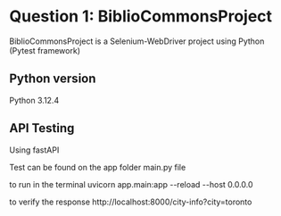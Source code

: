 # Question 1: BiblioCommonsProject

BiblioCommonsProject is a Selenium-WebDriver project using Python (Pytest framework) 

## Python version

Python 3.12.4

## API Testing

Using fastAPI

Test can be found on the app folder
main.py file

to run in the terminal
uvicorn app.main:app --reload --host 0.0.0.0 
 
to verify the response
http://localhost:8000/city-info?city=toronto
